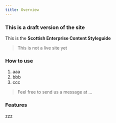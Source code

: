 ```yaml
---
title: Overview
---
```


### This is a draft version of the site

This is the **Scottish Enterprise Content Styleguide**

> This is not a live site yet

### How to use

1. aaa
2. bbb
3. ccc

> Feel free to send us a message at ...

### Features

zzz

